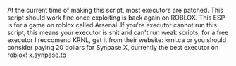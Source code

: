 At the current time of making this script, most executors are patched. This script should work fine once exploiting is back again on ROBLOX. 
This ESP is for a game on roblox called Arsenal.
If you're executor cannot run this script, this means your executor is shit and can't run weak scripts, for a free executor I reccomend KRNL, get it from their website: krnl.ca or you should consider paying 20 dollars for Synpase X, currently the best executor on roblox! x.synpase.to
